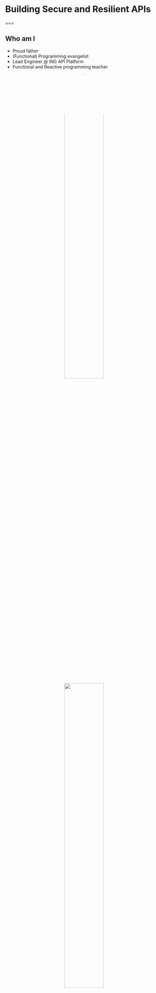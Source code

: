 <!-- .slide: class="center" -->
# Building Secure and Resilient APIs

===

## Who am I

<div class="twocolumn">
    <div>
        <ul>
            <li>Proud father</li>
            <li>(Functional) Programming evangelist</li>
            <li>Lead Engineer @ ING API Platform</li>
            <li>Functional and Reactive programming teacher</li>
        </ul>
    </div>
    <div style="text-align:center">
        <img src="images/alessandro.jpg" style="border-radius: 50%; width:50%">
        <img src="images/v3/girl.svg" style="width:50%">
    </div>
</div>

^^^

## Credits

* @Team API Suite members
* Amazing pictures by [Beryl Ho](https://www.linkedin.com/in/berylho)

===
<!-- .slide: class="center" -->
# Introduction

^^^

## Context

* Size of ING group and the amount of developers
    * X countries
    * Y development teams
    * Z different products
    * Much History
* Morph IT landscape into homogeneous landscape
* Started in 2016 (?)
* This talk is about the SDK and API Suite (todo: clarify)

^^^

## Technical Context

*   Zero Trust Networking
*   APIs build on top of Global API SDK
    * Toolkit: Set of modular, cherry-pickable components 
    * Frameworks:
        * Java: Spring-Boot based
        * Scala: Finch based
        and an off-the-shelf framework providing SDK for Global, 
    *   Spring-Boot based off the shelf framework
    *   Stick with framework idiomatic ways
*   Pretty good IT infrastructure

Note:
* BeyondCorp
* My team provides 
* IT Infrastructure: things work or they fail hard

^^^

## Out of scope

* Naming conventions part of Designing APIs (UX?)
* Security Scans
* Release strategies

Note:

* Out of scope for this talk
* How to exactly execute strategies such as canary releases

^^^

## Mission Statement

> Enable teams to deliver business value with APIs;<br>
> &nbsp; – Secure, Resilient, Minimal Effort

===
<!-- .slide: class="center" -->
# Terminology 

^^^

## The Meta-Model

* *API*<br>
    * Specification of endpoints<br><!-- .element: class="fragment" -->
    * Swagger <!-- .element: class="fragment" -->
* <!-- .element: class="fragment" --> *Endpoint*<br>
    * <!-- .element: class="fragment" --> A single host, method, and pathTemplate
* <!-- .element: class="fragment" --> *Service*<br>
    * <!-- .element: class="fragment" --> A named and owned entity
* <!-- .element: class="fragment" -->*Service Version*<br>
    * <!-- .element: class="fragment" --> Specific version of a service implementing one or more endpoints
* <!-- .element: class="fragment" --> *Instance*<br>
    * <!-- .element: class="fragment" --> Process hosting a specific Service Version


^^^

## Further Material

[API Versioning for Zero Downtime](https://www.youtube.com/watch?v=RvcDs_JLc0Y) – Patrice Krakow ([@patricekrakow](https://twitter.com/patricekrakow)).

Note:
* Patrice has dedicated a full talk on the possiblities with our versioning scheme. I will not repeat
  that here.

===
<!-- .slide: class="center" -->
# Application Landscape

^^^

## Principles

* Globally Addressable and Routable namespace
* Internal = External
* Zero Trust Networking
* Autonomicity
* REST/HTTP with JSON

Note:
- Could be interpreted as internal applications use LB as well...
- The ease of consumption of APIs should be the same internal devs as external
- In other words, if it is not good enough for us it is not good enough for our customers,
  and vice versa.
-  mTLS everywhere

^^^

## In the beginning..

<!-- .slide: data-background="images/network-landscape/network-landscape-apix.svg" -->


^^^

## Grows into a Service

<!-- .slide: data-background="images/network-landscape/network-landscape-servicea.svg" -->

^^^

## Joined by another service

<!-- .slide: data-background="images/network-landscape/network-landscape-serviceb.svg" -->

^^^

<!-- .slide: data-background="images/v1/Labyrinth_03.svg" -->

Note:
* API Owner can create a manifest out of all APIs it owns containing 1-n endpoints.
* This manifest is a proof of being allowed to expose the endpoints within, not a proof that the 
  instance presenting it also implements the endpoints.

^^^

## Enter Endpoint Discovery

<!-- .slide: data-background="images/network-landscape/network-landscape-endpointdiscovery.svg" -->

^^^

## Just register?

<!-- .slide: data-background="images/network-landscape/network-landscape-register.svg" -->

Note:
* I think not
* Terribly insecure
* Passwords and ACLs are hard to maintain because they are not semantic

^^^

TODO: Insert Registry screenshot

^^^

TODO: Insert picture with guy selecting the manifest

^^^

<!-- .slide: data-background="images/v3/Labyrinth_01.svg" -->

^^^

<!-- .slide: data-background="images/v3/Labyrinth_02.svg" -->

^^^

<!-- .slide: data-background="images/v1/Labyrinth_04.svg" -->


^^^

## Registration

<!-- .slide: data-background="images/network-landscape/network-landscape-registerwithmanifest.svg" -->

^^^

## Connect A & B
<!-- .slide: data-background="images/network-landscape/network-landscape-connectionab.svg" -->

^^^

## Securely ...

<!-- .slide: data-background="images/network-landscape/network-landscape-connectionab-mtls.svg" -->

^^^

<!-- .slide: data-background="images/v2/menu-and-receipt_02.svg" -->

Note:
* Subscribe to any positive number of endpoints. When approved you obtain your PeerToken
* This PeerToken is prove that your *Service* is allowed to consume the *endpoints* mentioned
  within. 

^^^

## Present PeerToken

<!-- .slide: data-background="images/network-landscape/network-landscape-connectionab-with-peertoken.svg" -->

^^^

## API Gateway

<!-- .slide: data-background="images/network-landscape/network-landscape-apigateway.svg" -->

Note:

* Skipping all the details regarding gateways as they warrant an dedicated talk each


^^^

## Authentication

<!-- .slide: data-background="images/v2/ID_01.svg" -->

Note:
* Multiple means, username/pw, mobile, etc.


^^^

## Authentication

<!-- .slide: data-background="images/network-landscape/network-landscape-accesstoken.svg" -->

^^^

## Permissions

* Thousands of business rules
* Open vs Closed questions
* Very hard to distribute per API
* Central API; Distributed Deployment

Note:

* Hard to implement per api because of complexity, organisational orchestration

^^^

## Authentication

<!-- .slide: data-background="images/network-landscape/network-landscape-accesstoken.svg" -->


^^^

## Permissions API

<!-- .slide: data-background="images/network-landscape/network-landscape-permissionsapi.svg" -->

^^^

## Confidence Checking

<!-- .slide: data-background="images/network-landscape/network-landscape-confidencecheck-deployment.svg" -->

Note:
 *   Backwards Compatibility       
                *   Requirement:
                    *   Client: Don't break on extra data in response
                    *   Server: Don't break on extra data in requests
* Our default client is implemented using this

^^^

### Confidence Checking

<!-- .slide: data-background="images/network-landscape/network-landscape-confidencecheck-request.svg" -->

^^^

### Confidence Checking

<!-- .slide: data-background="images/network-landscape/network-landscape-confidencecheck-success.svg" -->


^^^

### Monitoring

<!-- .slide: data-background="images/network-landscape/network-landscape-monitoring.svg" -->


===

<!-- .slide: class="center" -->
# Finagle extensions

Note:
* Enough with all those pictures
* Finagle is already quite resilient by default but can be more performant
* We added some things particular to our stack and our java consumers
* Caveat: all code is pretty low-level, no cats inside :)

^^^

## Use Response Classifiers

* Teach Finagle about functional errors
* Partial Functions

Note:

* Partial functions are not so nice in Java

^^^

## Java-Friendly Response Classifiers

```scala
@FunctionalInterface
trait AbstractHttpResponseClassifier extends PartialFunction[ReqRep, ResponseClass] {
  def define(request: Request, result: Try[Response]): Optional[ResponseClass]
}
```

```scala
def scopeToRequest(requestScope: Request => Boolean,
                   classifier: ResponseClassifier): ResponseClassifier

def scopeToResponse(responseScope: Response => Boolean,
                    classifier: ResponseClassifier): ResponseClassifier

def scopeToThrow(throwableScoping: Throwable => Boolean,
                 classifier: ResponseClassifier): ResponseClassifier

def constantClassifier(responseClass: ResponseClass): ResponseClassifier 

@varargs
def classifyHttpResponseStatusAs(classification: ResponseClass)
                                (statuses: Status*): ResponseClassifier

@varargs
def classifyHttpResponseCodesAs(classification: ResponseClass)
                               (statusCodes: Int*): ResponseClassifier
```

^^^

## Stack Enhancements
<!-- .slide: data-background="images/clientstack-apisdk.svg" -->

Note:

* Automatic Addition of Peer Tokens
* Tracing integration with OpenTracing
* Finagle uses the Response Classifiers for metrics and unavailability, but not for retry.
* Debug module for printing exactly what goes over the wire, useful when using TLS, doesn't require mITM.

^^^

## Service Discovery integration

```scala
Http.client.newService("phoenix!api.ing.com:GET:/services/{name}")
```

---

* PhoenixResolver
* TODO

^^^

## DeferringResolver

* Java's Service Loading is not idiomatic to all frameworks
    * e.g. Spring Boot
* Defer loading of the PhoenixResolver until when it can be configured
  framework idiomatically and set
* Until the actual resolver is set all `Var`s are started with `Pending`.

^^^

## Hostname Verifier

```scala
/**
 * Modified version of [[com.twitter.finagle.ssl.client.HostnameVerifier]] which always 
 * checks against the hostname from the [[Address]] instead of a statically 
 * configured parameter.
 *
 * @param checker Implementation of [[HostnameChecker]] for verifying whether the 
 *                certificate was issued to the specific instance.
 */
class HostnameVerifier(checker: HostnameChecker) extends SslClientSessionVerifier  {
  ..
}
```

Note:
* We will be switching to Service name validation in the future

^^^

## Powerful DTAB

> With great power comes great responsability — [QI](https://quoteinvestigator.com/2015/07/23/great-power/)

```
/paymentService => /$/inet/mymalicious.host/1337
```
<!-- .element: class="fragment" -->

^^^

## DTAB Validation

```
/endpoint/api.ing.com/POST/payments => /$/inet/mymalicious.host/1337 # Wrong

/endpoint/api.ing.com/POST/payments => 
  /endpoint/api.ing.com/POST/payments/myspecific.host:1337 # Good
```

```scala
def verify(dtab: Dtab): Boolean =
  dtab.forall { entry =>
    val prefixPath = Path.read(entry.prefix.show)
    entry.dst.eval.exists(_.forall(_.startsWith(prefixPath)))
  }
``` 
<!-- .element: class="fragment" -->

^^^

## Mutual TLS authentication


```scala
  def createMutualTlsContext(keyStore: InputStream, keyStorePassphrase: String, privateKeyPassphrase: String,
                             trustKeystore: InputStream, trustKeystorePassphrase: String): SSLContext = {
      require(Option(keyStore).isDefined, "Client keystore must be defined")
      require(Option(trustKeystore).isDefined, "Trust store must be defined")

      // Create and initialize the SSLContext with key material
      val clientKeystorePassphraseChars = keyStorePassphrase.toCharArray
      val clientKeyPassphraseChars = privateKeyPassphrase.toCharArray
      val trustKeystorePassphraseChars = trustKeystorePassphrase.toCharArray

      // First initialize the key and trust material
      val ksKeys = KeyStore.getInstance("JKS")
      ksKeys.load(keyStore, clientKeystorePassphraseChars)
      val ksTrust = KeyStore.getInstance("JKS")
      ksTrust.load(trustKeystore, trustKeystorePassphraseChars)

      // KeyManagers decide which key material to use
      val kmf = KeyManagerFactory.getInstance(KeyManagerFactory.getDefaultAlgorithm)
      kmf.init(ksKeys, clientKeyPassphraseChars)

      // TrustManagers decide whether to allow connections
      val tmf = TrustManagerFactory.getInstance(TrustManagerFactory.getDefaultAlgorithm)
      tmf.init(ksTrust)

      val sslContext = SSLContext.getInstance("TLS")
      sslContext.init(kmf.getKeyManagers, tmf.getTrustManagers, null)
      sslContext
  }
```

^^^

## Mutual TLS authentication continued

###### <!-- .element: class="fragment" --> `<=` 18.2.0 && Netty3, Netty4 HTTP 1 

```scala
val clientSSLContext = createMutualTlsContext(..)
Http.client.withTransport().tls(clientSSLContext)
```
<!-- .element: class="fragment" -->

###### <!-- .element: class="fragment" --> `>=` 17.10.0 && Netty 4 (HTTP2)
```scala
val sslClientConfiguration =
        SslClientConfiguration(None(),
          KeyCredentials.CertAndKey(new File(???), new File(???)),
          TrustCredentials.CertCollection(new File(???)),
          CipherSuites.Unspecified,
          Protocols.Unspecified,
          ApplicationProtocols.Unspecified)

Http.client.withTransport.tls(sslClientConfiguration)
```
 <!-- .element: class="fragment" -->
###### <!-- .element: class="fragment" --> `>=` 18.6.0  ([Hopefully](https://github.com/twitter/finagle/pull/693))
```scala
 val sslClientConfiguration =
      SslClientConfiguration(None(),
        KeyCredentials.KeyManagerFactory(kmf),
        TrustCredentials.TrustManagerFactory(tmf),
        CipherSuites.Unspecified,
        Protocols.Unspecified,
        ApplicationProtocols.Unspecified)

Http.client.withTransport.tls(sslClientConfiguration)
```
<!-- .element: class="fragment" -->


===
<!-- .slide: class="center" -->
# Lessons Learned

^^^

## Education

* Education
* Education
* Education

Note:
* Keep educating, teams change, best practices change, libraries change.
* Obtaining maximum performance with maximum resilience is quite a detailed job

^^^

## Don't forget those timeouts

```scala
.withRequestTimeout(...)
.configured(TimeoutFactory.Param(...)) // Only effective when using MethodBuilder
.withTransport.connectTimeout(...)
```

#### Total timeouts
```scala
new TimeoutFilter(..., ...)
```

#### Fine grained timeouts

```scala
.withSession().acquisitionTimeout(...)
.withTransport.readTimeout(...)
.withTransport.writeTimeout(...)
```

^^^

## Beware of downing instances

* Functional Errors may occur for a small number of customers only
* Downing instances can lead to unavailability for other customers as well


^^^
<!-- .slide: class="center" -->
## Load-Balancers

Note:

* Be wary when other load-balancers enter the stack. Unexpected behaviour might occur. Has effects on retries and failure accrual.
* 

^^^
<!-- .slide: class="center" -->
## Stick to REST

Note:
* Developers will make assumptions; Better not to stray from the standard

^^^
<!-- .slide: class="center" -->
## Keep everyone up-to-date

Note:
* Fixes bugs
* Improves performance
* Enables you to activate H2 / new features

^^^

## Local Development is golden

* Reproduce retry & load-balancing issues locally

===
<!-- .slide: class="center" -->
# Additional measures

^^^

## Additional measures

* Static Secure Code Analysis
* OWASP Dependency check
* Docker Image/Container scanners
* Live vulnerability scanning
* Penetration Testing
* Patching
* ...


===
<!-- .slide: class="center" -->
# Future Work

^^^
## Future work
*   Store SLA in PeerToken
*   Support concurrent Live API Specs
*   Move parts to Kubernetes
*   Investigate [Tunables](https://twitter.github.io/finagle/guide/Configuration.html#tunables)
*   Idempotent POSTs with UUIDs and framework-provided 'transactions' and use nack headers
*   HTTP2   
*   Investigate gRPC


===
<!-- .slide: class="center" -->
# Concluding

^^^

## Summary

* Security starts with Architecture, succeeds with implementation
* Education, Education, Education
* Do Monitoring

^^^

<!-- .slide: class="center" -->
# Thank You

<small> Yes, we are <a href="https://www.ing.jobs/Global/Careers/Job-opportunities.htm?jobfield_name_level_1=Information%2BTechnology">hiring</a> :)</small>
